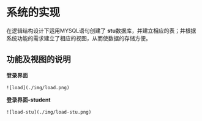 # 系统的实现
 
  在逻辑结构设计下运用MYSQL语句创建了 **stu**数据库，并建立相应的表；并根据系统功能的需求建立了相应的视图，从而使数据的存储方便。
  
## 功能及视图的说明
 
 **登录界面**
    
    ![load](./img/load.png)
 
 **登录界面-student**
 
    ![load-stu](./img/load-stu.png)
    
